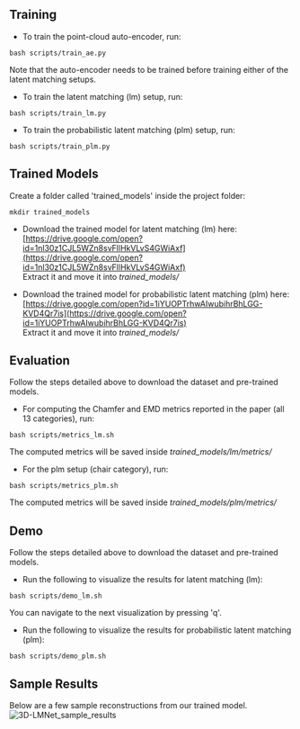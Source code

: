 ## Training
- To train the point-cloud auto-encoder, run:
```shell
bash scripts/train_ae.py
```
Note that the auto-encoder needs to be trained before training either of the latent matching setups.

- To train the latent matching (lm) setup, run:
```shell
bash scripts/train_lm.py
```

- To train the probabilistic latent matching (plm) setup, run:
```shell
bash scripts/train_plm.py
```

## Trained Models
Create a folder called 'trained_models' inside the project folder:
```
mkdir trained_models
```
- Download the trained model for latent matching (lm) here:<br>
[https://drive.google.com/open?id=1nl30z1CJL5WZn8svFllHkVLvS4GWiAxf](https://drive.google.com/open?id=1nl30z1CJL5WZn8svFllHkVLvS4GWiAxf) <br>
Extract it and move it into *trained_models/*

- Download the trained model for probabilistic latent matching (plm) here:<br>
[https://drive.google.com/open?id=1iYUOPTrhwAIwubihrBhLGG-KVD4Qr7is](https://drive.google.com/open?id=1iYUOPTrhwAIwubihrBhLGG-KVD4Qr7is) <br>
Extract it and move it into *trained_models/*

## Evaluation
Follow the steps detailed above to download the dataset and pre-trained models.

- For computing the Chamfer and EMD metrics reported in the paper (all 13 categories), run:
```shell
bash scripts/metrics_lm.sh
```
The computed metrics will be saved inside *trained_models/lm/metrics/*

- For the plm setup (chair category), run:
```shell
bash scripts/metrics_plm.sh
```
The computed metrics will be saved inside *trained_models/plm/metrics/*

## Demo
Follow the steps detailed above to download the dataset and pre-trained models.

- Run the following to visualize the results for latent matching (lm):
```shell
bash scripts/demo_lm.sh
```
You can navigate to the next visualization by pressing 'q'.

- Run the following to visualize the results for probabilistic latent matching (plm):
```shell
bash scripts/demo_plm.sh
```

## Sample Results
Below are a few sample reconstructions from our trained model.
![3D-LMNet_sample_results](images/sample_results.png)

